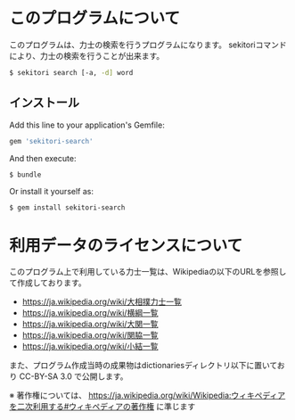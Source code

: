 # このプログラムについて

このプログラムは、力士の検索を行うプログラムになります。
sekitoriコマンドにより、力士の検索を行うことが出来ます。

```sh
$ sekitori search [-a, -d] word
```

## インストール

Add this line to your application's Gemfile:

```ruby
gem 'sekitori-search'
```

And then execute:

    $ bundle

Or install it yourself as:

    $ gem install sekitori-search


# 利用データのライセンスについて

このプログラム上で利用している力士一覧は、Wikipediaの以下のURLを参照して作成しております。

* https://ja.wikipedia.org/wiki/大相撲力士一覧
* https://ja.wikipedia.org/wiki/横綱一覧
* https://ja.wikipedia.org/wiki/大関一覧
* https://ja.wikipedia.org/wiki/関脇一覧
* https://ja.wikipedia.org/wiki/小結一覧

また、プログラム作成当時の成果物はdictionariesディレクトリ以下に置いており CC-BY-SA 3.0 で公開します。

※ 著作権については、 https://ja.wikipedia.org/wiki/Wikipedia:ウィキペディアを二次利用する#ウィキペディアの著作権 に準じます


